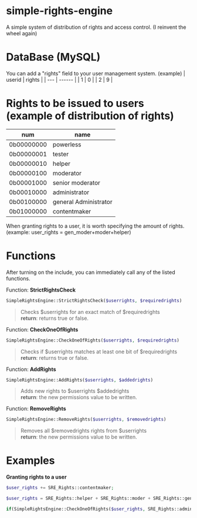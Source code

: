 # simple-rights-engine
A simple system of distribution of rights and access control. (I reinvent the wheel again)

# DataBase (MySQL)
You can add a "rights" field to your user management system. (example)
| userid | rights |
| ---    | ------ |
| 1      |   0    |
| 2      |   9    |

# Rights to be issued to users (example of distribution of rights) 
| num         | name                  |
| ----------- | --------------------- |
| 0b00000000  | powerless             |
| 0b00000001  | tester                |
| 0b00000010  | helper                |
| 0b00000100  | moderator             |
| 0b00001000  | senior moderator      |
| 0b00010000  | administrator         |
| 0b00100000  | general Administrator |
| 0b01000000  | contentmaker          |

When granting rights to a user, it is worth specifying the amount of rights. (example: user_rights = gen_moder+moder+helper)

# Functions
After turning on the include, you can immediately call any of the listed functions.

Function: **StrictRightsCheck**
```php
SimpleRightsEngine::StrictRightsCheck($userrights, $requiredrights)
```
>Checks $userrights for an exact match of $requiredrights<br>**return**: returns true or false.

Function: **CheckOneOfRights**
```php
SimpleRightsEngine::CheckOneOfRights($userrights, $requiredrights)
```
>Checks if $userrights matches at least one bit of $requiredrights<br>**return**: returns true or false.

Function: **AddRights**
```php
SimpleRightsEngine::AddRights($userrights, $addedrights)
```
>Adds new rights to $userrights $addedrights<br>**return**: the new permissions value to be written.

Function: **RemoveRights**
```php
SimpleRightsEngine::RemoveRights($userrights, $removedrights)
```
>Removes all $removedrights rights from $userrights<br>**return**: the new permissions value to be written.

# Examples
**Granting rights to a user**
```php
$user_rights += SRE_Rights::contentmaker;
```
```php
$user_rights = SRE_Rights::helper + SRE_Rights::moder + SRE_Rights::gen_moder + SRE_Rights::tester;
```
```php
if(SimpleRightsEngine::CheckOneOfRights($user_rights, SRE_Rights::admin + SRE_Rights::gen_admin)){}
```
